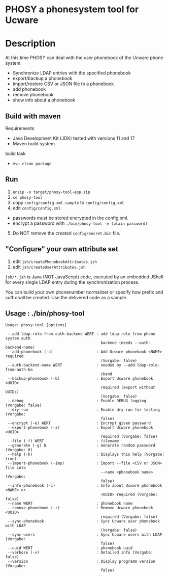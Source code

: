 # PHOSY a phonesystem tool for Ucware

# Description

At this time PHOSY can deal with the user phonebook of the Ucware phone system.

- Synchronize LDAP entries with the specified phonebook
- export/backup a phonebook
- import/restore CSV or JSON file to a phonebook
- add phonebook
- remove phonebook
- show info about a phonebook

## Build with maven

Requirements 
- Java Development Kit (JDK) tested with versions 11 and 17 
- Maven build system

build task

- `mvn clean package`

## Run 

1. `unzip -o target/phosy-tool-app.zip`
2. `cd phosy-tool`
3. copy `config/config.xml.sample` to `config/config.xml`
4. edit `config/config.xml`
  - passwords must be stored encrypted in the config.xml.
  - encrypt a password with `./bin/phosy-tool -e (plain password)` 
5. Do NOT remove the created `config/secret.bin` file.

## "Configure" your own attribute set

1. edit `jsh/createPhonebookAttributes.jsh`
2. edit `jsh/createUserAttributes.jsh`

`jsh/*.jsh` is Java (NOT JavaScript) code, executed by an embedded JShell for every single LDAP entry during the synchronization process.

You can build your own phonenumber normalizer or specify how prefix and suffix will be created. Use the delivered code as a sample.


## Usage : ./bin/phosy-tool
```text
Usage: phosy-tool [options]

 --add-ldap-role-from-auth-backend WERT : add ldap role from phone system auth
                                          backend (needs --auth-backend-name)
 --add-phonebook (-a)                   : Add Ucware phonebook <NAME> required
                                          (Vorgabe: false)
 --auth-backend-name WERT               : needed by --add-ldap-role-from-auth-ba
                                          ckend
 --backup-phonebook (-b)                : Export Ucware phonebook <UUID>
                                          required (export without UUIDs)
                                          (Vorgabe: false)
 --debug                                : Enable DEBUG logging (Vorgabe: false)
 --dry-run                              : Enable dry run for testing (Vorgabe:
                                          false)
 --encrypt (-e) WERT                    : Encrypt given password
 --export-phonebook (-x)                : Export Ucware phonebook <UUID>
                                          required (Vorgabe: false)
 --file (-f) WERT                       : filename
 --generate (-g) N                      : Generate random password (Vorgabe: 0)
 --help (-h)                            : Displays this help (Vorgabe: true)
 --import-phonebook (-imp)              : Import --file <CSV or JSON> file into
                                          --name <phonebook name> (Vorgabe:
                                          false)
 --info-phonebook (-i)                  : Info about Ucware phonebook <NAME> or
                                          <UUID> required (Vorgabe: false)
 --name WERT                            : phonebook name
 --remove-phonebook (-r)                : Remove Ucware phonebook <UUID>
                                          required (Vorgabe: false)
 --sync-phonebook                       : Sync Ucware user phonebook with LDAP
                                          (Vorgabe: false)
 --sync-users                           : Sync Ucware users with LDAP (Vorgabe:
                                          false)
 --uuid WERT                            : phonebook uuid
 --verbose (-v)                         : Detailed info (Vorgabe: false)
 --version                              : Display programm version (Vorgabe:
                                          false)
```
